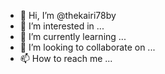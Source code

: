 - 👋 Hi, I’m @thekairi78by
- 👀 I’m interested in ...
- 🌱 I’m currently learning ...
- 💞️ I’m looking to collaborate on ...
- 📫 How to reach me ...

<!---
thekairi78by/thekairi78by is a ✨ special ✨ repository because its `README.md` (this file) appears on your GitHub profile.
You can click the Preview link to take a look at your changes.
--->
